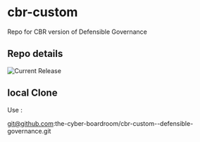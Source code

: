 # cbr-custom
Repo for CBR version of Defensible Governance 


## Repo details

![Current Release](https://img.shields.io/badge/release-v0.1.20-blue)

## local Clone

Use :

git@github.com:the-cyber-boardroom/cbr-custom--defensible-governance.git
